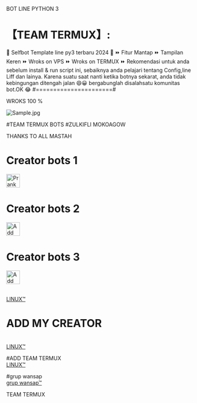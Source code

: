 BOT LINE PYTHON 3

# 【TEAM TERMUX】:

🔘 Selfbot Template line py3 terbaru 2024 🔘 ⏩ Fitur Mantap ⏩ Tampilan Keren ⏩ Wroks on VPS ⏩ Wroks on TERMUX ⏩ Rekomendasi untuk anda sebelum install & run script ini, sebaiknya anda pelajari tentang Config,line Liff dan lainya.
Karena suatu saat nanti ketika botnya sekarat, anda tidak kebingungan ditengah jalan 😄😀 bergabunglah disalahsatu komunitas bot.OK 😂 #======================#

WROKS 100 %

<img alt="Sample.jpg" src= "https://i.ibb.co/QNFxN8N/1652366614290.jpg">
<p>

#TEAM TERMUX BOTS #ZULKIFLI MOKOAGOW

THANKS TO ALL MASTAH

# Creator bots 1
<a href="https://line.me/R/ti/p/~zul.1.02"><img height="36" border="0" alt="PrankBots" src="https://scdn.line-apps.com/n/line_add_friends/btn/en.png"></a>
# Creator bots 2
<a href="https://line.me/R/ti/p/~zul.1.01"><img height="36" border="0" alt="Add Friend" src="https://scdn.line-apps.com/n/line_add_friends/btn/en.png"></a>
# Creator bots 3
<a href="https://line.me/R/ti/p/~@936qdoju"><img height="36" border="0" alt="Add Friend" src="https://scdn.line-apps.com/n/line_add_friends/btn/en.png"></a>


<br> <a href="https://line.me/ti/p/~zul.1.02">LINUX™</a>

# ADD MY CREATOR
<br> <a href="https://line.me/ti/p/~zul.1.02">LINUX™</a>

#ADD TEAM TERMUX
<br> <a href="https://line.me/ti/p/~zul.1.02">LINUX™</a>

#grup wansap
<br> <a href="https://chat.whatsapp.com/LrynTVHbjN2BRzFRcMKrMu">grup wansap™</a>

TEAM TERMUX
